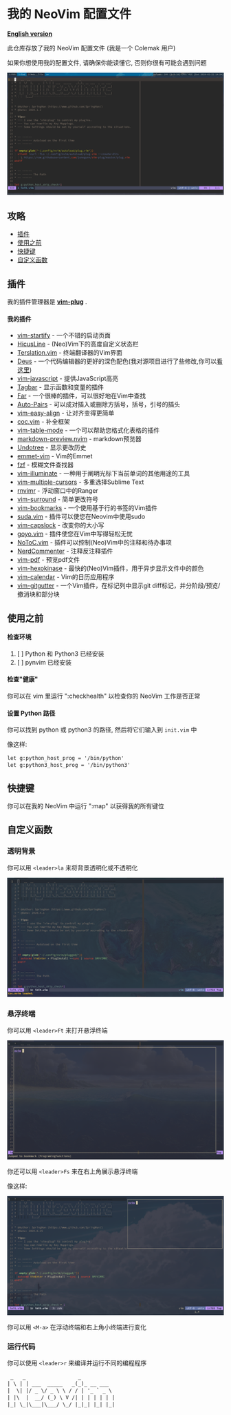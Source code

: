 # 我的 NeoVim 配置文件

[**English version**](README.md)

此仓库存放了我的 NeoVim 配置文件 (我是一个 Colemak 用户)

如果你想使用我的配置文件, 请确保你能读懂它, 否则你很有可能会遇到问题

![Example](./demo.png)

## 攻略

- [插件](#插件)
- [使用之前](#使用之前)
- [快捷键](#快捷键)
- [自定义函数](#自定义函数)

## 插件

我的插件管理器是 **[vim-plug](https://github.com/junegunn/vim-plug)** .

#### 我的插件

- [vim-startify](https://github.com/mhinz/vim-startify) - 一个不错的启动页面
- [HicusLine](https://github.com/Styadev/HicusLine) - (Neo)Vim下的高度自定义状态栏
- [Terslation.vim](https://github.com/SpringHan/Terslation.vim) - 终端翻译器的Vim界面
- [Deus](https://github.com/ajmwagar/vim-deus) - 一个代码编辑器的更好的深色配色(我对源项目进行了些修改,你可以[看这里](https://github.com/SpringHan/vim-deus))
- [vim-javascript](https://github.com/pangloss/vim-javascript) - 提供JavaScript高亮
- [Tagbar](https://github.com/majutsushi/tagbar) - 显示函数和变量的插件
- [Far](https://github.com/brooth/far.vim) - 一个很棒的插件，可以很好地在Vim中查找
- [Auto-Pairs](https://github.com/jiangmiao/auto-pairs) - 可以成对插入或删除方括号，括号，引号的插头
- [vim-easy-align](https://github.com/junegunn/vim-easy-align) - 让对齐变得更简单
- [coc.vim](https://github.com/neoclide/coc.vim) - 补全框架
- [vim-table-mode](https://github.com/dhruvasagar/vim-table-mode) - 一个可以帮助您格式化表格的插件
- [markdown-preview.nvim](https://github.com/iamcco/markdown-preview.nvim) - markdown预览器
- [Undotree](https://github.com/mbbill/undotree) - 显示更改历史
- [emmet-vim](https://github.com/mattn/emmet-vim) - Vim的Emmet
- [fzf](https://github.com/junegunn/fzf) - 模糊文件查找器
- [vim-illuminate](https://github.com/RRethy/vim-illuminate) - 一种用于阐明光标下当前单词的其他用途的工具
- [vim-multiple-cursors](https://github.com/terryma/vim-multiple-cursors) - 多重选择Sublime Text
- [rnvimr](https://github.com/kevinhwang91/rnvimr) - 浮动窗口中的Ranger
- [vim-surround](https://github.com/tpope/vim-surround) - 简单更改符号
- [vim-bookmarks](https://github.com/MattesGroeger/vim-bookmarks) - 一个使用基于行的书签的Vim插件
- [suda.vim](https://github.com/lambdalisue/suda.vim) - 插件可以使您在Neovim中使用sudo
- [vim-capslock](https://github.com/SpringHan/vim-capslock) - 改变你的大小写
- [goyo.vim](https://github.com/junegunn/goyo.vim) - 插件使您在Vim中写得轻松无忧
- [NoToC.vim](https://github.com/SpringHan/NoToC.vim) - 插件可以控制(Neo)Vim中的注释和待办事项
- [NerdCommenter](https://github.com/preservim/nerdcommenter) - 注释反注释插件
- [vim-pdf](https://github.com/makerj/vim-pdf) - 预览pdf文件
- [vim-hexokinase](https://github.com/RRethy/vim-hexokinase) - 最快的(Neo)Vim插件，用于异步显示文件中的颜色
- [vim-calendar](hhtps://github.com/itchyny/calendar.vim) - Vim的日历应用程序
- [vim-gitgutter](https://github.com/airblade/vim-gitgutter) - 一个Vim插件，在标记列中显示git diff标记，并分阶段/预览/撤消块和部分块

## 使用之前

#### 检查环境

1. [ ] Python 和 Python3 已经安装
2. [ ] pynvim 已经安装

#### 检查"健康"

你可以在 vim 里运行 ":checkhealth" 以检查你的 NeoVim 工作是否正常

#### 设置 Python 路径

你可以找到 python 或 python3 的路径, 然后将它们输入到 `init.vim` 中

像这样:
```vim
let g:python_host_prog = '/bin/python'
let g:python3_host_prog = '/bin/python3'
```

## 快捷键

你可以在我的 NeoVim 中运行 ":map" 以获得我的所有键位

## 自定义函数

### 透明背景

你可以用 `<leader>la` 来将背景透明化或不透明化

![Example](./demo2.png)

### 悬浮终端

你可以用 `<leader>Ft` 来打开悬浮终端

![Example](./demo3.png)

你还可以用 `<leader>Fs` 来在右上角展示悬浮终端

像这样:

![Example](./demo4.png)

你可以用 `<M-a>` 在浮动终端和右上角小终端进行变化

### 运行代码

你可以使用 `<leader>r` 来编译并运行不同的编程程序

```vim
 _   _                 _           
| \ | | ___  _____   _(_)_ __ ___  
|  \| |/ _ \/ _ \ \ / / | '_ ` _ \ 
| |\  |  __/ (_) \ V /| | | | | | |
|_| \_|\___|\___/ \_/ |_|_| |_| |_|
```
